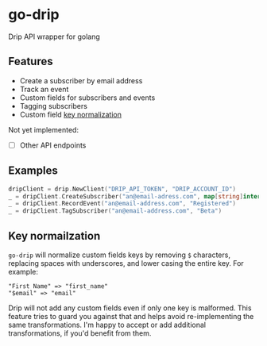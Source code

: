 # go-drip
Drip API wrapper for golang

## Features

- Create a subscriber by email address
- Track an event
- Custom fields for subscribers and events
- Tagging subscribers
- Custom field [key normalization](#key-normailzation)

Not yet implemented:

- [ ] Other API endpoints

## Examples

```go
dripClient = drip.NewClient("DRIP_API_TOKEN", "DRIP_ACCOUNT_ID")
_ = dripClient.CreateSubscriber("an@email-adress.com", map[string]interface{}{ "first_name": "Chris" })
_ = dripClient.RecordEvent("an@email-address.com", "Registered")
_ = dripClient.TagSubscriber("an@email-address.com", "Beta")
```

## Key normailzation

`go-drip` will normalize custom fields keys by removing `$` characters,
replacing spaces with underscores, and lower casing the entire key. For
example:

```
"First Name" => "first_name"
"$email" => "email"
```

Drip will not add any custom fields even if only one key is malformed. This
feature tries to guard you against that and helps avoid re-implementing the
same transformations. I'm happy to accept or add additional transformations, if
you'd benefit from them.
